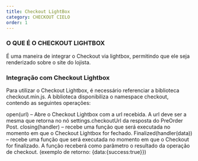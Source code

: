 ```yaml
---
title: Checkout LightBox 
category: CHECKOUT CIELO
order: 1
---
```


### O QUE É O CHECKOUT LIGHTBOX

É uma maneira de integrar o Checkout via lightbox, permitindo que ele seja renderizado sobre o site do lojista.


### Integração com Checkout Lightbox

Para utilizar o Checkout Lightbox, é necessário referenciar a biblioteca checkout.min.js.
A biblioteca disponibiliza o namespace checkout, contendo as seguintes operações:

open(url) – Abre o Checkout Lightbox com a url recebida. A url deve ser a mesma que retorna no nó settings.checkoutUrl da resposta do PreOrder Post.
closing(handler) – recebe uma função que será executada no momento em que o Checkout Lightbox for fechado.
Finalized(handler(data)) – recebe uma função que será executada no momento em que o Checkout for finalizado. A função receberá como parâmetro o resultado da operação de checkout. (exemplo de retorno: {data:{success:true}})
